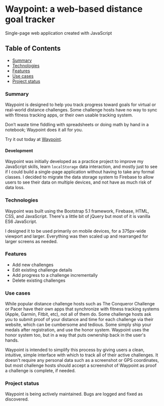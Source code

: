 # Waypoint: a web-based distance goal tracker
Single-page web application created with JavaScript

## Table of Contents
- [Summary](#summary)
- [Technologies](#technologies)
- [Features](#features)
- [Use cases](#use-cases)
- [Project status](#project-status)

### Summary
Waypoint is designed to help you track progress toward goals for virtual or real-world distance challenges. Some challenge hosts have no way to sync with fitness tracking apps, or their own usable tracking system.

Don’t waste time fiddling with spreadsheets or doing math by hand in a notebook; Waypoint does it all for you.

Try it out today at [Waypoint](https://waypointapp.net).

#### Development
Waypoint was initially developed as a practice project to improve my JavaScript skills, learn `localStorage` data interaction, and mostly just to see if I could build a single-page application without having to take any formal classes.  I decided to migrate the data storage system to Firebase to allow users to see their data on multiple devices, and not have as much risk of data loss.

### Technologies
Waypoint was built using the Bootstrap 5.1 framework, Firebase, HTML, CSS, and JavaScript.  There's a little bit of jQuery but most of it is vanilla ES6 JavaScript.

I designed it to be used primarily on mobile devices, for a 375px-wide viewport and larger.  Everything was then scaled up and rearranged for larger screens as needed.

### Features
- Add new challenges
- Edit existing challenge details
- Add progress to a challenge incrementally
- Delete existing challenges

### Use cases
While popular distance challenge hosts such as The Conqueror Challenge or Pacer have their own apps that synchronize with fitness tracking systems (Apple, Garmin, Fitbit, etc), not all of them do.  Some challenge hosts ask you to submit proof of your distance and time for each challenge via their website, which can be cumbersome and tedious.  Some simply ship your medals after registration, and use the honor system.  Waypoint uses the honor system too, but in a way that puts ownership back in the user's hands.

Waypoint is intended to simplify this process by giving users a clean, intuitive, simple interface with which to track all of their active challenges.  It doesn't require any personal data such as a screenshot or GPS coordinates, but most challenge hosts should accept a screenshot of Waypoint as proof a challenge is complete, if needed.

### Project status
Waypoint is being actively maintained.  Bugs are logged and fixed as discovered.
